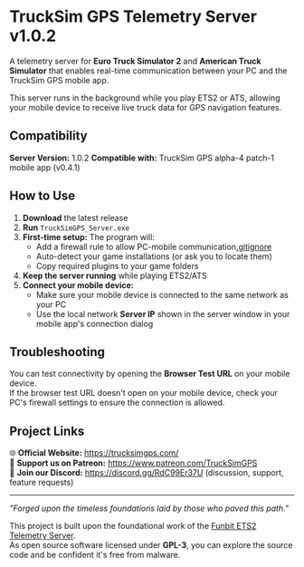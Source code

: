 # TruckSim GPS Telemetry Server v1.0.2

A telemetry server for **Euro Truck Simulator 2** and **American Truck Simulator** that enables real-time communication between your PC and the TruckSim GPS mobile app.

This server runs in the background while you play ETS2 or ATS, allowing your mobile device to receive live truck data for GPS navigation features.

## Compatibility

**Server Version:** 1.0.2
**Compatible with:** TruckSim GPS alpha-4 patch-1 mobile app (v0.4.1)

## How to Use

1. **Download** the latest release
2. **Run** `TruckSimGPS_Server.exe`
3. **First-time setup:** The program will:
   - Add a firewall rule to allow PC-mobile communication[.gitignore](.gitignore)
   - Auto-detect your game installations (or ask you to locate them)
   - Copy required plugins to your game folders
4. **Keep the server running** while playing ETS2/ATS
5. **Connect your mobile device:**
   - Make sure your mobile device is connected to the same network as your PC
   - Use the local network **Server IP** shown in the server window in your mobile app's connection dialog 

## Troubleshooting

You can test connectivity by opening the **Browser Test URL** on your mobile device.  
If the browser test URL doesn't open on your mobile device, check your PC's firewall settings to ensure the connection is allowed.

## Project Links

🌐 **Official Website:** https://trucksimgps.com/  
💖 **Support us on Patreon:** https://www.patreon.com/TruckSimGPS  
💬 **Join our Discord:** https://discord.gg/RdC99Er37U (discussion, support, feature requests)

---

*"Forged upon the timeless foundations laid by those who paved this path."*

This project is built upon the foundational work of the [Funbit ETS2 Telemetry Server](https://github.com/Funbit/ets2-telemetry-server).  
As open source software licensed under **GPL-3**, you can explore the source code and be confident it's free from malware.